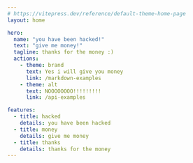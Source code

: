```yaml
---
# https://vitepress.dev/reference/default-theme-home-page
layout: home

hero:
  name: "you have been hacked!"
  text: "give me money!"
  tagline: thanks for the money :)
  actions:
    - theme: brand
      text: Yes i will give you money
      link: /markdown-examples
    - theme: alt
      text: NOOOOOOOO!!!!!!!!!
      link: /api-examples

features:
  - title: hacked
    details: you have been hacked
  - title: money
    details: give me money
  - title: thanks
    details: thanks for the money
---
```


